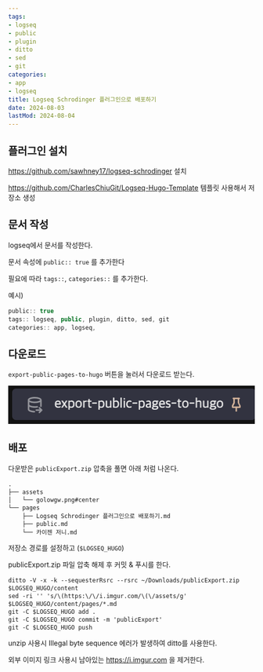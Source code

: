 ```yaml
---
tags:
- logseq
- public
- plugin
- ditto
- sed
- git
categories:
- app
- logseq
title: Logseq Schrodinger 플러그인으로 배포하기
date: 2024-08-03
lastMod: 2024-08-04
---
```







## 플러그인 설치

https://github.com/sawhney17/logseq-schrodinger 설치

https://github.com/CharlesChiuGit/Logseq-Hugo-Template 템플릿 사용해서 저장소 생성



## 문서 작성

logseq에서 문서를 작성한다.

문서 속성에 `public:: true` 를 추가한다

필요에 따라 `tags::`, `categories::` 를 추가한다.

예시)

```typescript
public:: true
tags:: logseq, public, plugin, ditto, sed, git
categories:: app, logseq,
```



## 다운로드

`export-public-pages-to-hugo` 버튼을 눌러서 다운로드 받는다.

![export](/assets/golowgw.png#center)





## 배포

다운받은 `publicExport.zip` 압축을 풀면 아래 처럼 나온다.

```
.
├── assets
│   └── golowgw.png#center
└── pages
    ├── Logseq Schrodinger 플러그인으로 배포하기.md
    ├── public.md
    └── 카이젠 저니.md
```



저장소 경로를 설정하고 (`$LOGSEQ_HUGO`)

publicExport.zip 파일 압축 해제 후 커밋 & 푸시를 한다.

```shell
ditto -V -x -k --sequesterRsrc --rsrc ~/Downloads/publicExport.zip $LOGSEQ_HUGO/content
sed -ri '' 's/\(https:\/\/i.imgur.com/\(\/assets/g' $LOGSEQ_HUGO/content/pages/*.md
git -C $LOGSEQ_HUGO add .
git -C $LOGSEQ_HUGO commit -m 'publicExport'
git -C $LOGSEQ_HUGO push
```



unzip 사용시 Illegal byte sequence 에러가 발생하여 ditto를 사용한다.

외부 이미지 링크 사용시 남아있는 https://i.imgur.com 을 제거한다.




